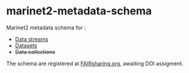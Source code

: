 # marinet2-metadata-schema
Marinet2 metadata schema for :
- [Data streams](./datastream_schema.yaml)
- [Datasets](./dataset_schema.yaml)
- ~~Data collections~~


The schema are registered at [FAIRsharing.org](https://fairsharing.org/bsg-s001497/), awaiting DOI assigment.
